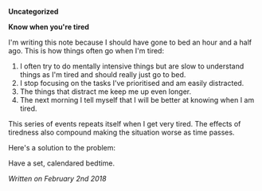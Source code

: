 **Uncategorized**

**Know when you're tired**

I'm writing this note because I should have gone to bed an hour and a half ago. This is how things often go when I'm tired:

1) I often try to do mentally intensive things but are slow to understand things as I'm tired and should really just go to bed.
2) I stop focusing on the tasks I've prioritised and am easily distracted.
3) The things that distract me keep me up even longer.
4) The next morning I tell myself that I will be better at knowing when I am tired.

This series of events repeats itself when I get very tired. The effects of tiredness also compound making the situation worse as time passes.

Here's a solution to the problem:

Have a set, calendared bedtime.

*Written on February 2nd 2018*
